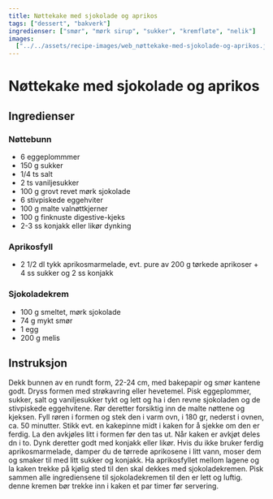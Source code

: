 ```yaml
---
title: Nøttekake med sjokolade og aprikos
tags: ["dessert", "bakverk"]
ingredienser: ["smør", "mørk sirup", "sukker", "kremfløte", "nelik"]
images:
  ["../../assets/recipe-images/web_nøttekake-med-sjokolade-og-aprikos.jpg"]
---
```


# Nøttekake med sjokolade og aprikos

## Ingredienser

### Nøttebunn

- 6 eggeplommmer
- 150 g sukker
- 1/4 ts salt
- 2 ts vaniljesukker
- 100 g grovt revet mørk sjokolade
- 6 stivpiskede eggehviter
- 100 g malte valnøttkjerner
- 100 g finknuste digestive-kjeks
- 2-3 ss konjakk eller likør dynking

### Aprikosfyll

- 2 1/2 dl tykk aprikosmarmelade, evt. pure av 200 g tørkede aprikoser + 4 ss sukker og 2 ss konjakk

### Sjokoladekrem

- 100 g smeltet, mørk sjokolade
- 74 g mykt smør
- 1 egg
- 200 g melis

## Instruksjon

Dekk bunnen av en rundt form, 22-24 cm, med bakepapir og smør kantene godt. Dryss formen med strøkavring eller hevetemel. Pisk eggeplommer, sukker, salt og vaniljesukker tykt og lett og ha i den revne sjokoladen og de stivpiskede eggehvitene. Rør deretter forsiktig inn de malte nøttene og kjeksen. Fyll røren i formen og stek den i varm ovn, i 180 gr, nederst i ovnen, ca. 50 minutter. Stikk evt. en kakepinne midt i kaken for å sjekke om den er ferdig. La den avkjøles litt i formen før den tas ut. Når kaken er avkjøt deles dn i to. Dynk deretter godt med konjakk eller likør. Hvis du ikke bruker ferdig aprikosmarmelade, damper du de tørrede aprikosene i litt vann, moser dem og smaker til med litt sukker og konjakk. Ha aprikosfyllet mellom lagene og la kaken trekke på kjølig sted til den skal dekkes med sjokoladekremen. Pisk sammen alle ingrediensene til sjokoladekremen til den er lett og luftig. denne kremen bør trekke inn i kaken et par timer før servering.
